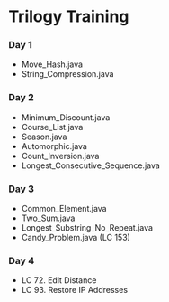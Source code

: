 # Trilogy Training

### Day 1
- Move_Hash.java
- String_Compression.java

### Day 2
- Minimum_Discount.java
- Course_List.java
- Season.java
- Automorphic.java
- Count_Inversion.java
- Longest_Consecutive_Sequence.java

### Day 3
- Common_Element.java
- Two_Sum.java
- Longest_Substring_No_Repeat.java
- Candy_Problem.java (LC 153)

### Day 4
- LC 72. Edit Distance
- LC 93. Restore IP Addresses